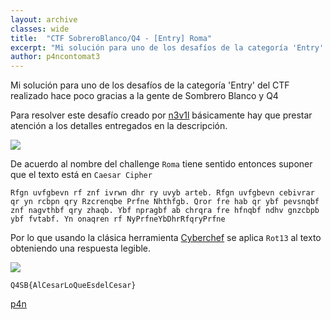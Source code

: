 ```yaml
---
layout: archive
classes: wide
title:  "CTF SobreroBlanco/Q4 - [Entry] Roma"
excerpt: "Mi solución para uno de los desafíos de la categoría 'Entry' del CTF realizado hace poco gracias a la gente de Sombrero Blanco y Q4"
author: p4ncontomat3
---
```

Mi solución para uno de los desafíos de la categoría 'Entry' del CTF realizado hace poco gracias a la gente de Sombrero Blanco y Q4

Para resolver este desafío creado por [n3v1l](https://twitter.com/n3v1l1) básicamente hay que prestar atención a los detalles entregados en la descripción.

![](https://uroven4.github.io/assets/images/content/Q4SB/desc_roma.jpg)

De acuerdo al nombre del challenge `Roma` tiene sentido entonces suponer que el texto está en `Caesar Cipher`

`
Rfgn uvfgbevn rf znf ivrwn dhr ry uvyb arteb. Rfgn uvfgbevn cebivrar qr yn rcbpn qry Rzcrenqbe Prfne Nhthfgb. Qror fre hab qr ybf pevsnqbf znf nagvthbf qry zhaqb. Ybf npragbf ab chrqra fre hfnqbf ndhv gnzcbpb ybf fvtabf. Yn onaqren rf NyPrfneYbDhrRfqryPrfne
`

Por lo que usando la clásica herramienta [Cyberchef](https://gchq.github.io/CyberChef/) se aplica `Rot13` al texto obteniendo una respuesta legible.

![](https://uroven4.github.io/assets/images/content/Q4SB/sol_roma.jpg)

`Q4SB{AlCesarLoQueEsdelCesar}`




[p4n](https://www.hackthebox.eu/home/users/profile/140674)
